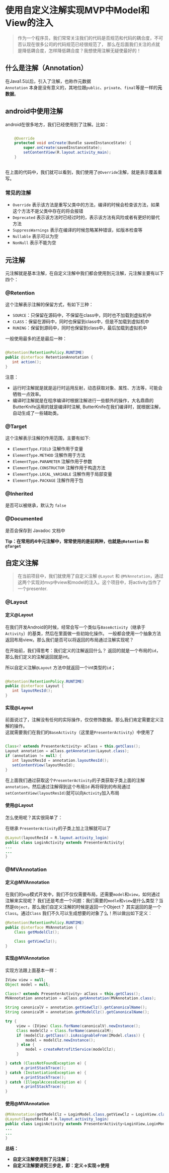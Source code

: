 # 使用自定义注解实现MVP中Model和View的注入
> 作为一个程序员，我们常常关注我们的代码是否规范和代码的耦合度，不可否认现在很多公司的代码规范已经很规范了，
那么在后面我们关注的点就是降低耦合度，怎样降低耦合度？我想使用注解无疑使最好的！

## 什么是注解（Annotation）
在Java1.5以后，引入了注解，也称作元数据    
`Annotation` 本身是没有意义的，其地位跟`public`、`private`、`final`等是一样的**元数据**。   


## android中使用注解
android在很多地方，我们已经使用到了注解。比如：

```java 

    @Override
    protected void onCreate(Bundle savedInstanceState) {
        super.onCreate(savedInstanceState);
        setContentView(R.layout.activity_main);
    }
    
```
在上面的代码中，我们就可以看到，我们使用了`@Override`注解，就是表示覆盖重写。

### 常见的注解   
* `Override`  表示该方法是重写父类中的方法，编译的时候会检查该方法，如果这个方法不是父类中存在的将会报错
* `Deprecated` 表示该方法时已经过时的，表示该方法有风险或者有更好的替代方法
* `SuppressWarnings` 表示在编译的时候忽略某种错误，如版本检查等
* `Nullable` 表示可以为空
* `NonNull` 表示不能为空

## 元注解
元注解就是基本注解，在自定义注解中我们都会使用到元注解，元注解主要有以下四个：

### @Retention

这个注解表示注解的保留方式，有如下三种：

* `SOURCE`：只保留在源码中，不保留在class中，同时也不加载到虚拟机中
* `CLASS`：保留在源码中，同时也保留到class中，但是不加载到虚拟机中
* `RUNING`：保留到源码中，同时也保留到class中，最后加载到虚拟机中

一般使用最多的还是最后一种：  

```java

@Retention(RetentionPolicy.RUNTIME)
public @interface RetentionAnnotation {
   int action();
}

```
注意：
 * 运行时注解就是就是运行时运用反射，动态获取对象、属性、方法等，可能会牺牲一点效率。
 * 编译时注解就是在程序编译时根据注解进行一些额外的操作，大名鼎鼎的ButterKnife运用的就是编译时注解,
 ButterKnife在我们编译时，就根据注解，自动生成了一些辅助类。
 
### @Target

这个注解表示注解的作用范围，主要有如下:

* `ElementType.FIELD` 注解作用于变量
* `ElementType.METHOD` 注解作用于方法
* `ElementType.PARAMETER` 注解作用于参数
* `ElementType.CONSTRUCTOR` 注解作用于构造方法
* `ElementType.LOCAL_VARIABLE` 注解作用于局部变量
* `ElementType.PACKAGE` 注解作用于包

### @Inherited

是否可以被继承，默认为 `false`

### @Documented

是否会保存到 Javadoc 文档中

**Tip：在常用的4中元注解中，常常使用的是前两种，也就是`@Retention` 和 `@Target`**

## 自定义注解

> 在当前项目中，我们就使用了自定义注解 `@Layout` 和 `@MVAnnotation`，通过这两个实现对mvp中view和model的注入。这个项目中，将activity当作了一个presenter.

### @Layout

#### 定义@Layout
在我们开发Android的时候，经常会写一个类似与`BaseActivity`（继承于`Activity`）的基类，然后在里面做一些初始化操作。
一般都会使用一个抽象方法返回布局view。那么我们是否可以将返回的布局通过注解实现呢？

在开始前，我们得思考：我们定义的注解返回什么？ 
返回的就是一个布局的`id`，那么我们定义的注解返回就是int。

所以自定义注解`@Layout` 方法中就返回一个int类型的`id`；

```java

@Retention(RetentionPolicy.RUNTIME)
public @interface Layout {
   int layoutResId();
}

```

#### 实现@Layout

前面说过了，注解没有任何的实际操作，仅仅修饰数据。那么我们肯定需要定义注解的操作。     
这就需要我们在我们的`BaseActivity`（这里是`PresenterActivity`）中使用了

```java

Class<? extends PresenterActivity> aClass = this.getClass();
Layout annotation = aClass.getAnnotation(Layout.class);
if (annotation != null) {
   int layoutResId = annotation.layoutResId();
   setContentView(layoutResId);
}

```

在上面我们通过获取这个`PresenterActivity`的子类获取子类上面的注解`annotation`，然后通过注解得到这个布局`Id`
再将得到的布局通过`setContentView(layoutResId)`就可以向`Activity`加入布局

#### 使用@Layout

怎么使用呢？其实很简单了：

在继承 `PresenterActivity`的子类上加上注解就可以了
```java
@Layout(layoutResId = R.layout.activity_login)
public class LoginActivity extends PresenterActivity{
...
...
}
```

### @MVAnnotation

#### 定义@MVAnnotation
在我们的`mvp`模式开发中，我们不仅仅需要布局，还需要`model`和`view`，如何通过注解来实现呢？
我们还是考虑一个问题：我们需要的`modle`和`view`是什么类型？当然是`Object`，那么我们自定义注解的时候是返回一个Object？
其实返回的是一个`Class`。通过`Class` 我们不久可以生成想要的对象了么！所以做出如下定义：

```java
@Retention(RetentionPolicy.RUNTIME)
public @interface MVAnnotation {
    Class getModelClz();

    Class getViewClz();
}

```

#### 实现@MVAnnotation

实现方法跟上面基本一样：

```java
IView view = null;
Object model = null;

Class<? extends PresenterActivity> aClass = this.getClass();
MVAnnotation annotation = aClass.getAnnotation(MVAnnotation.class);

String canonicalV = annotation.getViewClz().getCanonicalName();
String canonicalM = annotation.getModelClz().getCanonicalName();

try {
     view = (IView) Class.forName(canonicalV).newInstance();
     Class modelClz = Class.forName(canonicalM);
     if (modelClz.getClass().isAssignableFrom(IModel.class)) {
         model = modelClz.newInstance();
     } else {
         model = createRetrofitService(modelClz);
     }

} catch (ClassNotFoundException e) {
       e.printStackTrace();
} catch (InstantiationException e) {
       e.printStackTrace();
} catch (IllegalAccessException e) {
       e.printStackTrace();
}

```

#### 使用@MVAnnotation

```java
@MVAnnotation(getModelClz = LoginModel.class,getViewClz = LoginView.class)
@Layout(layoutResId = R.layout.activity_login)
public class LoginActivity extends PresenterActivity<LoginView,LoginModel> {
...
...
}

```

**总结：**

* **自定义注解使用到了元注解；**
* **自定义注解要讲究三步走，即：定义->实现->使用**